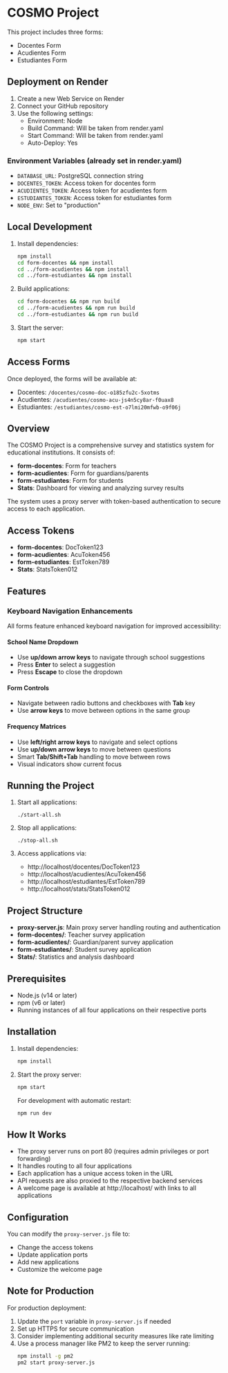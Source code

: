 # COSMO Project

This project includes three forms:
- Docentes Form
- Acudientes Form
- Estudiantes Form

## Deployment on Render

1. Create a new Web Service on Render
2. Connect your GitHub repository
3. Use the following settings:
   - Environment: Node
   - Build Command: Will be taken from render.yaml
   - Start Command: Will be taken from render.yaml
   - Auto-Deploy: Yes

### Environment Variables (already set in render.yaml)
- `DATABASE_URL`: PostgreSQL connection string
- `DOCENTES_TOKEN`: Access token for docentes form
- `ACUDIENTES_TOKEN`: Access token for acudientes form
- `ESTUDIANTES_TOKEN`: Access token for estudiantes form
- `NODE_ENV`: Set to "production"

## Local Development

1. Install dependencies:
   ```bash
   npm install
   cd form-docentes && npm install
   cd ../form-acudientes && npm install
   cd ../form-estudiantes && npm install
   ```

2. Build applications:
   ```bash
   cd form-docentes && npm run build
   cd ../form-acudientes && npm run build
   cd ../form-estudiantes && npm run build
   ```

3. Start the server:
   ```bash
   npm start
   ```

## Access Forms

Once deployed, the forms will be available at:
- Docentes: `/docentes/cosmo-doc-o185zfu2c-5xotms`
- Acudientes: `/acudientes/cosmo-acu-js4n5cy8ar-f0uax8`
- Estudiantes: `/estudiantes/cosmo-est-o7lmi20mfwb-o9f06j`

## Overview

The COSMO Project is a comprehensive survey and statistics system for educational institutions. It consists of:

- **form-docentes**: Form for teachers
- **form-acudientes**: Form for guardians/parents
- **form-estudiantes**: Form for students
- **Stats**: Dashboard for viewing and analyzing survey results

The system uses a proxy server with token-based authentication to secure access to each application.

## Access Tokens

- **form-docentes**: DocToken123
- **form-acudientes**: AcuToken456
- **form-estudiantes**: EstToken789
- **Stats**: StatsToken012

## Features

### Keyboard Navigation Enhancements

All forms feature enhanced keyboard navigation for improved accessibility:

#### School Name Dropdown
- Use **up/down arrow keys** to navigate through school suggestions
- Press **Enter** to select a suggestion
- Press **Escape** to close the dropdown

#### Form Controls
- Navigate between radio buttons and checkboxes with **Tab** key
- Use **arrow keys** to move between options in the same group

#### Frequency Matrices
- Use **left/right arrow keys** to navigate and select options
- Use **up/down arrow keys** to move between questions
- Smart **Tab/Shift+Tab** handling to move between rows
- Visual indicators show current focus

## Running the Project

1. Start all applications:
   ```
   ./start-all.sh
   ```

2. Stop all applications:
   ```
   ./stop-all.sh
   ```

3. Access applications via:
   - http://localhost/docentes/DocToken123
   - http://localhost/acudientes/AcuToken456
   - http://localhost/estudiantes/EstToken789
   - http://localhost/stats/StatsToken012

## Project Structure

- **proxy-server.js**: Main proxy server handling routing and authentication
- **form-docentes/**: Teacher survey application
- **form-acudientes/**: Guardian/parent survey application
- **form-estudiantes/**: Student survey application
- **Stats/**: Statistics and analysis dashboard

## Prerequisites

- Node.js (v14 or later)
- npm (v6 or later)
- Running instances of all four applications on their respective ports

## Installation

1. Install dependencies:
   ```bash
   npm install
   ```

2. Start the proxy server:
   ```bash
   npm start
   ```

   For development with automatic restart:
   ```bash
   npm run dev
   ```

## How It Works

- The proxy server runs on port 80 (requires admin privileges or port forwarding)
- It handles routing to all four applications
- Each application has a unique access token in the URL
- API requests are also proxied to the respective backend services
- A welcome page is available at http://localhost/ with links to all applications

## Configuration

You can modify the `proxy-server.js` file to:

- Change the access tokens
- Update application ports
- Add new applications
- Customize the welcome page

## Note for Production

For production deployment:

1. Update the `port` variable in `proxy-server.js` if needed
2. Set up HTTPS for secure communication
3. Consider implementing additional security measures like rate limiting
4. Use a process manager like PM2 to keep the server running:
   ```bash
   npm install -g pm2
   pm2 start proxy-server.js
   ``` 